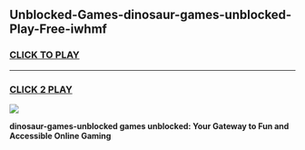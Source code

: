 
## Unblocked-Games-dinosaur-games-unblocked-Play-Free-iwhmf
<h3>
<a href="https://premium76.site?title=dinosaur-games-unblocked&ref=18A1">CLICK TO PLAY</a></h3>
<hr>

<h3>
<a href="https://premium76.site?title=dinosaur-games-unblocked&ref=18A1">CLICK 2 PLAY</a>
  
</h3>

<a href="https://premium76.site?title=dinosaur-games-unblocked&ref=18A1"><img src="https://clearcache.store/games.png"></a>


**dinosaur-games-unblocked games unblocked: Your Gateway to Fun and Accessible Online Gaming**
